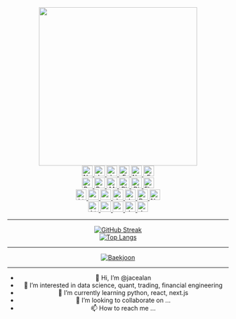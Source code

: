 <div id="header" align="center">
  <img src="https://media3.giphy.com/media/cNfIqjpCY1zqfaLmd8/giphy.gif" width="360"/>
  <div id="project-badges">
    <a href="https://blog.naver.com/jacealan">
      <img src="https://img.shields.io/badge/Blog-03C75A?style=for-the-badge&logo=naver&logoColor=white" alt="Naver Badge" height="24px;" />
    </a>
    <a href="https://japp-nu.vercel.app/">
      <img src="https://img.shields.io/badge/Japp-blue?style=for-the-badge&logo=vercel&logoColor=white" alt="Japp Badge" height="24px;" />
    </a>
    <a href="https://jadoc.vercel.app/">
      <img src="https://img.shields.io/badge/JaDoc-darkgreen?style=for-the-badge&logo=vercel&logoColor=white" alt="JaDoc Badge" height="24px;" />
    </a>
    <a href="https://github.com/jacealan">
      <img src="https://img.shields.io/badge/GitHub-dddddd?style=for-the-badge&logo=github&logoColor=black" alt="Email Badge" height="24px;" />
    </a>
    <a href="https://notion.so/">
      <img src="https://img.shields.io/badge/Notion-161B22?style=for-the-badge&logo=notion&logoColor=white" alt="Notion Badge" height="24px;" />
    </a>
    <a href="mailto:jacealan1@gmail.com">
      <img src="https://img.shields.io/badge/Email-dddddd?style=for-the-badge&logo=mailgun&logoColor=black" alt="Email Badge" height="24px;" />
    </a>
  </div>
  <img src="https://komarev.com/ghpvc/?username=jacealan&style=flat-square&color=blue" alt=""/>
  <div id="python-badges">
    <a href="https://www.python.org/">
      <img src="https://img.shields.io/badge/Python-1E425F?style=for-the-badge&logo=python&logoColor=white" alt="Python Badge" height="24px;" />
    </a>
    <a href="https://pandas.pydata.org/">
      <img src="https://img.shields.io/badge/Pandas-130654?style=for-the-badge&logo=pandas&logoColor=white" alt="Pandas Badge" height="24px;" />
    </a>
    <a href="https://matplotlib.org/">
      <img src="https://img.shields.io/badge/Matplotlib-65BAEA?style=for-the-badge&logo=soundcharts&logoColor=white" alt="Matplotlib Badge" height="24px;" />
    </a>
    <a href="https://plotly.com/">
      <img src="https://img.shields.io/badge/Plotly-3E4A72?style=for-the-badge&logo=plotly&logoColor=white" alt="Plotly Badge" height="24px;" />
    </a>
    <a href="https://www.djangoproject.com/">
      <img src="https://img.shields.io/badge/Django-0C4B33?style=for-the-badge&logo=django&logoColor=white" alt="Django Badge" height="24px;" />
    </a>
    <a href="https://flask.palletsprojects.com/en/2.2.x/">
      <img src="https://img.shields.io/badge/Flask-333333?style=for-the-badge&logo=flask&logoColor=white" alt="Flask Badge" height="24px;" />
    </a>
  </div>
  <div id="frontend-badges">
    <a href="https://developer.mozilla.org/ko/docs/Web/HTML">
      <img src="https://img.shields.io/badge/Html-E54C21?style=for-the-badge&logo=html5&logoColor=white" alt="html Badge" height="24px;" />
    </a>
    <a href="https://developer.mozilla.org/ko/docs/Web/CSS">
      <img src="https://img.shields.io/badge/Css-0066B6?style=for-the-badge&logo=css3&logoColor=white" alt="css Badge" height="24px;" />
    </a>
    <a href="https://sass-lang.com/">
      <img src="https://img.shields.io/badge/Scss-BF4080?style=for-the-badge&logo=sass&logoColor=white" alt="scss Badge" height="24px;" />
    </a>
    <a href="https://developer.mozilla.org/ko/docs/Web/JavaScript">
      <img src="https://img.shields.io/badge/Javascript-D6BA32?style=for-the-badge&logo=javascript&logoColor=black" alt="Javascript Badge" height="24px;" />
    </a>
    <a href="https://nodejs.org/ko/">
      <img src="https://img.shields.io/badge/Nodejs-1F2F2B?style=for-the-badge&logo=node.js&logoColor=white" alt="Javascript Badge" height="24px;" />
    </a>
    <a href="https://ko.reactjs.org/">
      <img src="https://img.shields.io/badge/React-61DAFB?style=for-the-badge&logo=react&logoColor=black" alt="React Badge" height="24px;" />
    </a>
    <a href="https://nextjs.org/">
      <img src="https://img.shields.io/badge/Nextjs-222222?style=for-the-badge&logo=next.js&logoColor=white" alt="Next.js Badge" height="24px;" />
    </a>
  </div>
  <div id="coding-badges">
    <a href="https://code.visualstudio.com/">
      <img src="https://img.shields.io/badge/VSC-317AC6?style=for-the-badge&logo=visualstudiocode&logoColor=white" alt="html Badge" height="24px;" />
    </a>
    <a href="https://colab.research.google.com/">
      <img src="https://img.shields.io/badge/Colab-E8710A?style=for-the-badge&logo=googlecolab&logoColor=white" alt="css Badge" height="24px;" />
    </a>
    <a href="https://repl.it/">
      <img src="https://img.shields.io/badge/Replit-222222?style=for-the-badge&logo=replit&logoColor=white" alt="scss Badge" height="24px;" />
    </a>
    <a href="https://codesandbox.io/">
      <img src="https://img.shields.io/badge/Codesandbox-7B61FF?style=for-the-badge&logo=codesandbox&logoColor=white" alt="Javascript Badge" height="24px;" />
    </a>
    <a href="https://www.vim.org/">
      <img src="https://img.shields.io/badge/vim-007900?style=for-the-badge&logo=vim&logoColor=white" alt="Javascript Badge" height="24px;" />
    </a>
  </div>
  <hr />
  <div id="github-streak">
    <a href="https://git.io/streak-stats">
      <img src="https://github-readme-streak-stats.herokuapp.com?user=jacealan&theme=nord" alt="GitHub Streak" />
    </a>
  </div>
  <div id="top-langs">
    <a href="https://github.com/anuraghazra/github-readme-stats">
      <img src="https://github-readme-stats.vercel.app/api/top-langs/?username=jacealan&layout=compact&theme=vision-friendly-dark" alt="Top Langs" />
    </a>
  </div>
  <hr />
  <div id="baekjoon">
    <a href="https://www.acmicpc.net/">
      <img src="http://mazassumnida.wtf/api/v2/generate_badge?boj=jacealan" alt="Baekjoon" />
    </a>
  </div>
  <hr />
  <div id="introduce"><ul>
    <li>👋 Hi, I’m @jacealan</li>
    <li>👀 I’m interested in data science, quant, trading, financial engineering</li>
    <li>🌱 I’m currently learning python, react, next.js</li>
    <li>💞️ I’m looking to collaborate on ...</li>
    <li>📫 How to reach me ...</li>
  </div>
</div>

<!---
jacealan/jacealan is a ✨ special ✨ repository because its `README.md` (this file) appears on your GitHub profile.
You can click the Preview link to take a look at your changes.
--->
